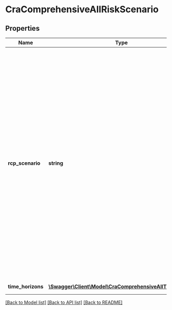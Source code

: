 # CraComprehensiveAllRiskScenario

## Properties
Name | Type | Description | Notes
------------ | ------------- | ------------- | -------------
**rcp_scenario** | **string** | The climate risk scenario for this record. Scenarios include RCP - Representative Concentration Pathways for Current, RCP 2.6; RCP 4.5 and RCP 8.5. RCP 2.6 is considered Favorable Climate response, RCP 4.5 is considered Moderate Climate response and RCP 8.5 is considered Severe Climate response. (BASE represents Current. RCP data is delivered without a decimal i.e. RCP2.6 is delivered as RCP26.) | [optional] 
**time_horizons** | [**\Swagger\Client\Model\CraComprehensiveAllTimeframe[]**](CraComprehensiveAllTimeframe.md) | TimeHorizon Details | [optional] 

[[Back to Model list]](../../README.md#documentation-for-models) [[Back to API list]](../../README.md#documentation-for-api-endpoints) [[Back to README]](../../README.md)

